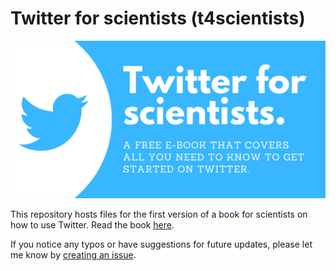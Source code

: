 # Twitter for scientists (t4scientists)

![Twitter for scientists card](https://raw.githubusercontent.com/dsquintana/t4scientists/master/images/t_card.png)

This repository hosts files for the first version of a book for scientists on how to use Twitter. Read the book [here](https://t4scientists.com/). 

If you notice any typos or have suggestions for future updates, please let me know by [creating an issue](https://help.github.com/en/github/managing-your-work-on-github/creating-an-issue).
